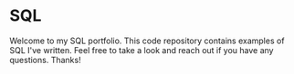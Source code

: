 # SQL

Welcome to my SQL portfolio. This code repository contains examples of SQL I've written. Feel free to take a look and reach out if you have any questions. Thanks!
